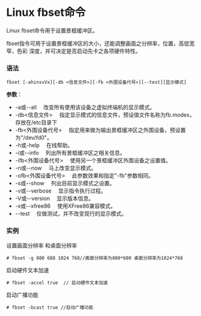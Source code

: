 
# Linux fbset命令



Linux fbset命令用于设置景框缓冲区。

fbset指令可用于设置景框缓冲区的大小，还能调整画面之分辨率，位置，高低宽窄，色彩 深度，并可决定是否启动先卡之各项硬件特性。

### 语法

```
fbset [-ahinsvVx][-db <信息文件>][-fb <外围设备代号>][--test][显示模式]
```

**参数**：

*   -a或--all 　改变所有使用该设备之虚拟终端机的显示模式。
*   -db&lt;信息文件&gt; 　指定显示模式的信息文件，预设值文件名称为fb.modes，存放在/etc目录下
*   -fb&lt;外围设备代号&gt; 　指定用来做为输出景框缓冲区之外围设备，预设置为"/dev/fd0"。
*   -h或-help 　在线帮助。
*   -i或--info 　列出所有景框缓冲区之相关信息。
*   -ifb&lt;外围设备代号&gt; 　使用另一个景框缓冲区外围设备之设置值。
*   -n或--now 　马上改变显示模式。
*   -ofb&lt;外围设备代号&gt; 　此参数效果和指定"-fb"参数相同。
*   -s或--show 　列出目前显示模式之设置。
*   -v或--verbose 　显示指令执行过程。
*   -V或--version 　显示版本信息。
*   -x或--xfree86 　使用XFree86兼容模式。
*   --test 　仅做测试，并不改变现行的显示模式。

### 实例

设置画面分辨率 和桌面分辨率

```
# fbset -g 800 688 1024 768//画面分辨率为800*600 桌面分辨率为1024*768

```

启动硬件文本加速

```
# fbset -accel true  // 启动硬件文本加速

```

启动广播功能

```
# fbset -bcast true //启动广播功能

```



